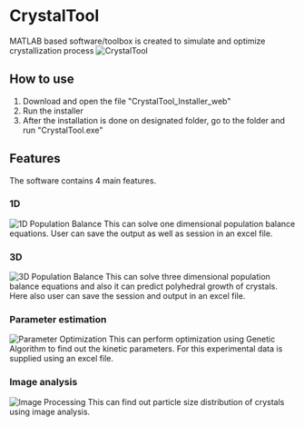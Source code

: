 # CrystalTool
MATLAB based software/toolbox is created to simulate and optimize crystallization process
![CrystalTool](https://user-images.githubusercontent.com/85797457/233131400-92831fc8-dee5-4f10-b2a9-f0c1c3416e25.png)

## How to use
1. Download and open the file "CrystalTool_Installer_web"
2. Run the installer
3. After the installation is done on designated folder, go to the folder and run "CrystalTool.exe"

## Features
The software contains 4 main features.
### 1D
![1D Population Balance](https://user-images.githubusercontent.com/85797457/233132140-eea950e3-f6f6-476e-b6b1-4da01cbbc06b.png)
This can solve one dimensional population balance equations. User can save the output as well as session in an excel file.

### 3D
![3D Population Balance](https://user-images.githubusercontent.com/85797457/233132507-c51a6de0-4221-4c57-9e21-6e7db167253e.png)
This can solve three dimensional population balance equations and also it can predict polyhedral growth of crystals.
Here also user can save the session and output in an excel file.

### Parameter estimation
![Parameter Optimization](https://user-images.githubusercontent.com/85797457/233132617-4046cc0e-3425-4fb9-aa3d-3b76a4a539e5.png)
This can perform optimization using Genetic Algorithm to find out the kinetic parameters. For this experimental data is supplied using an excel file.

### Image analysis
![Image Processing](https://user-images.githubusercontent.com/85797457/233132726-4f8fe822-de38-4eea-82b7-de34208decb1.png)
This can find out particle size distribution of crystals using image analysis.
